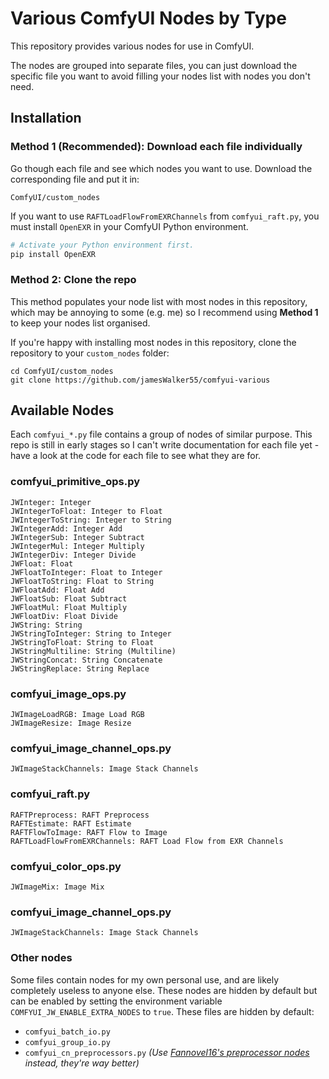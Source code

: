 # Various ComfyUI Nodes by Type

This repository provides various nodes for use in ComfyUI.

The nodes are grouped into separate files, you can just download the specific file you want to avoid filling your nodes list with nodes you don't need.

## Installation

### Method 1 (Recommended): Download each file individually

Go though each file and see which nodes you want to use. Download the corresponding file and put it in:

```
ComfyUI/custom_nodes
```

If you want to use `RAFTLoadFlowFromEXRChannels` from `comfyui_raft.py`, you must install `OpenEXR` in your ComfyUI Python environment.

```sh
# Activate your Python environment first.
pip install OpenEXR
```

### Method 2: Clone the repo

This method populates your node list with most nodes in this repository, which may be annoying to some (e.g. me) so I recommend using **Method 1** to keep your nodes list organised.

If you're happy with installing most nodes in this repository, clone the repository to your `custom_nodes` folder:

```
cd ComfyUI/custom_nodes
git clone https://github.com/jamesWalker55/comfyui-various
```

## Available Nodes

Each `comfyui_*.py` file contains a group of nodes of similar purpose. This repo is still in early stages so I can't write documentation for each file yet - have a look at the code for each file to see what they are for.

### comfyui_primitive_ops.py

```
JWInteger: Integer
JWIntegerToFloat: Integer to Float
JWIntegerToString: Integer to String
JWIntegerAdd: Integer Add
JWIntegerSub: Integer Subtract
JWIntegerMul: Integer Multiply
JWIntegerDiv: Integer Divide
JWFloat: Float
JWFloatToInteger: Float to Integer
JWFloatToString: Float to String
JWFloatAdd: Float Add
JWFloatSub: Float Subtract
JWFloatMul: Float Multiply
JWFloatDiv: Float Divide
JWString: String
JWStringToInteger: String to Integer
JWStringToFloat: String to Float
JWStringMultiline: String (Multiline)
JWStringConcat: String Concatenate
JWStringReplace: String Replace
```

### comfyui_image_ops.py

```
JWImageLoadRGB: Image Load RGB
JWImageResize: Image Resize
```

### comfyui_image_channel_ops.py

```
JWImageStackChannels: Image Stack Channels
```

### comfyui_raft.py

```
RAFTPreprocess: RAFT Preprocess
RAFTEstimate: RAFT Estimate
RAFTFlowToImage: RAFT Flow to Image
RAFTLoadFlowFromEXRChannels: RAFT Load Flow from EXR Channels
```

### comfyui_color_ops.py

```
JWImageMix: Image Mix
```

### comfyui_image_channel_ops.py

```
JWImageStackChannels: Image Stack Channels
```

### Other nodes

Some files contain nodes for my own personal use, and are likely completely useless to anyone else. These nodes are hidden by default but can be enabled by setting the environment variable `COMFYUI_JW_ENABLE_EXTRA_NODES` to `true`. These files are hidden by default:

- `comfyui_batch_io.py`
- `comfyui_group_io.py`
- `comfyui_cn_preprocessors.py` _(Use [Fannovel16's preprocessor nodes](https://github.com/Fannovel16/comfy_controlnet_preprocessors) instead, they're way better)_
